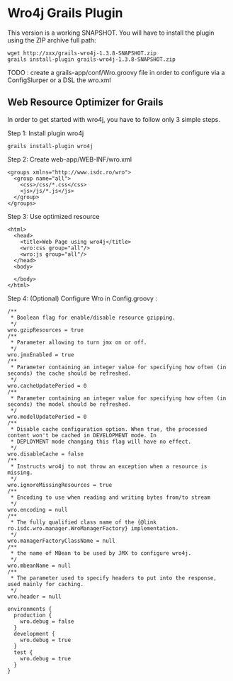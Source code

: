 Wro4j Grails Plugin
====================

This version is a working SNAPSHOT. You will have to install the plugin using the ZIP archive full path:

    wget http://xxx/grails-wro4j-1.3.8-SNAPSHOT.zip
    grails install-plugin grails-wro4j-1.3.8-SNAPSHOT.zip


TODO : create a grails-app/conf/Wro.groovy file in order to configure via a ConfigSlurper or a DSL the wro.xml


Web Resource Optimizer for Grails
----------------------------------


In order to get started with wro4j, you have to follow only 3 simple steps.


Step 1: Install plugin wro4j

    grails install-plugin wro4j



Step 2: Create web-app/WEB-INF/wro.xml

    <groups xmlns="http://www.isdc.ro/wro">
      <group name="all">
        <css>/css/*.css</css>
        <js>/js/*.js</js>
      </group>
    </groups>



Step 3: Use optimized resource

    <html>
      <head>
        <title>Web Page using wro4j</title>
        <wro:css group="all"/>
        <wro:js group="all"/>
      </head>
      <body>

      </body>
    </html>



Step 4: (Optional) Configure Wro in Config.groovy :

    /**
     * Boolean flag for enable/disable resource gzipping.
     */
    wro.gzipResources = true
    /**
     * Parameter allowing to turn jmx on or off.
     */
    wro.jmxEnabled = true
    /**
     * Parameter containing an integer value for specifying how often (in seconds) the cache should be refreshed.
     */
    wro.cacheUpdatePeriod = 0
    /**
     * Parameter containing an integer value for specifying how often (in seconds) the model should be refreshed.
     */
    wro.modelUpdatePeriod = 0
    /**
     * Disable cache configuration option. When true, the processed content won't be cached in DEVELOPMENT mode. In
     * DEPLOYMENT mode changing this flag will have no effect.
     */
    wro.disableCache = false
    /**
     * Instructs wro4j to not throw an exception when a resource is missing.
     */
    wro.ignoreMissingResources = true
    /**
     * Encoding to use when reading and writing bytes from/to stream
     */
    wro.encoding = null
    /**
     * The fully qualified class name of the {@link ro.isdc.wro.manager.WroManagerFactory} implementation.
     */
    wro.managerFactoryClassName = null
    /**
     * the name of MBean to be used by JMX to configure wro4j.
     */
    wro.mbeanName = null
    /**
     * The parameter used to specify headers to put into the response, used mainly for caching.
     */
    wro.header = null

    environments {
      production {
        wro.debug = false
      }
      development {
        wro.debug = true
      }
      test {
        wro.debug = true
      }
    }